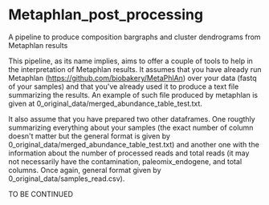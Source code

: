 # Metaphlan_post_processing
A pipeline to produce composition bargraphs and cluster dendrograms from Metaphlan results

This pipeline, as its name implies, aims to offer a couple of tools to help in the interpretation of Metaphlan results.
It assumes that you have already run Metaphlan (https://github.com/biobakery/MetaPhlAn) over your data (fastq of your samples)
and that you've already used it to produce a text file summarizing the results. An example of such file produced by metaphlan is
given at 0_original_data/merged_abundance_table_test.txt.

It also assume that you have prepared two other dataframes. One rougthly summarizing everything about your samples (the exact number
of column doesn't matter but the general format is given by 0_original_data/merged_abundance_table_test.txt) and another one with the
information about the number of processed reads and total reads (it may not necessarily have the contamination, paleomix_endogene, and
total columns. Once again, general format given by 0_original_data/samples_read.csv).

TO BE CONTINUED
